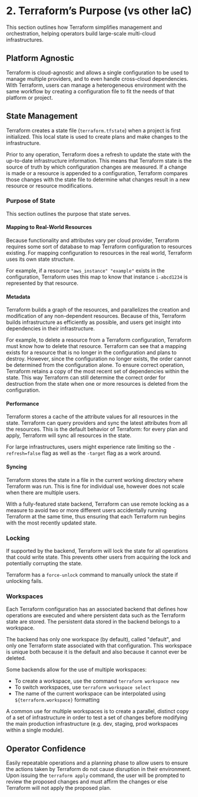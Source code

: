 # 2. Terraform’s Purpose (vs other IaC)

This section outlines how Terraform simplifies management and orchestration, helping operators build large-scale multi-cloud infrastructures.

## Platform Agnostic

Terraform is cloud-agnostic and allows a single configuration to be used to manage multiple providers, and to even handle cross-cloud dependencies. With Terraform, users can manage a heterogeneous environment with the same workflow by creating a configuration file to fit the needs of that platform or project. 

## State Management

Terraform creates a state file (`terraform.tfstate`) when a project is first initialized. This local state is used to create plans and make changes to the infrastructure. 

Prior to any operation, Terraform does a refresh to update the state with the up-to-date infrastructure information. This means that Terraform state is the source of truth by which configuration changes are measured. If a change is made or a resource is appended to a configuration, Terraform compares those changes with the state file to determine what changes result in a new resource or resource modifications.

### Purpose of State

This section outlines the purpose that state serves. 

#### Mapping to Real-World Resources

Because functionality and attributes vary per cloud provider, Terraform requires some sort of database to map Terraform configuration to resources existing. For mapping configuration to resources in the real world, Terraform uses its own state structure. 

For example, if a resource `"aws_instance" "example"` exists in the configuration, Terraform uses this map to know that instance `i-abcd1234` is represented by that resource. 

#### Metadata

Terraform builds a graph of the resources, and parallelizes the creation and modification of any non-dependent resources. Because of this, Terraform builds infrastructure as efficiently as possible, and users get insight into dependencies in their infrastructure.

For example, to delete a resource from a Terraform configuration, Terraform must know how to delete that resource. Terraform can see that a mapping exists for a resource that is no longer in the configuration and plans to destroy. However, since the configuration no longer exists, the order cannot be determined from the configuration alone. To ensure correct operation, Terraform retains a copy of the most recent set of dependencies within the state. This way Terraform can still determine the correct order for destruction from the state when one or more resources is deleted from the configuration.

#### Performance

Terraform stores a cache of the attribute values for all resources in the state. Terraform can query providers and sync the latest attributes from all the resources. This is the default behavior of Terraform: for every plan and apply, Terraform will sync all resources in the state.

For large infrastructures, users might experience rate limiting so the `-refresh=false` flag as well as the `-target` flag as a work around. 

#### Syncing

Terraform stores the state in a file in the current working directory where Terraform was run. This is fine for individual use, however does not scale when there are multiple users. 

With a fully-featured state backend, Terraform can use remote locking as a measure to avoid two or more different users accidentally running Terraform at the same time, thus ensuring that each Terraform run begins with the most recently updated state.

### Locking

If supported by the backend, Terraform will lock the state for all operations that could write state. This prevents other users from acquiring the lock and potentially corrupting the state.

Terraform has a `force-unlock` command to manually unlock the state if unlocking fails.

### Workspaces

Each Terraform configuration has an associated backend that defines how operations are executed and where persistent data such as the Terraform state are stored. The persistent data stored in the backend belongs to a workspace. 

The backend has only one workspace (by default), called "default", and only one Terraform state associated with that configuration. This workspace is unique both because it is the default and also because it cannot ever be deleted. 

Some backends allow for the use of multiple workspaces:

*   To create a workspace, use the command `terraform workspace new`
*   To switch workspaces, use `terraform workspace select`
*   The name of the current workspace can be interpolated using `${terraform.workspace}` formatting

A common use for multiple workspaces is to create a parallel, distinct copy of a set of infrastructure in order to test a set of changes before modifying the main production infrastructure (e.g. dev, staging, prod workspaces within a single module). 

## Operator Confidence

Easily repeatable operations and a planning phase to allow users to ensure the actions taken by Terraform do not cause disruption in their environment. Upon issuing the `terraform apply` command, the user will be prompted to review the proposed changes and must affirm the changes or else Terraform will not apply the proposed plan. 